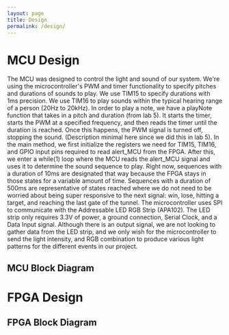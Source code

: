 ```yaml
---
layout: page
title: Design
permalink: /design/
---
```


# MCU Design
   The MCU was designed to control the light and sound of our system. We're using the microcontroller's PWM and timer functionality to specify pitches and durations of sounds to play. We use TIM15 to specify durations with 1ms precision. We use TIM16 to play sounds within the typical hearing range of a person (20Hz to 20kHz).
   In order to play a note, we have a playNote function that takes in a pitch and duration (from lab 5). It starts the timer, starts the PWM at a specified frequency, and then reads the timer until the duration is reached. Once this happens, the PWM signal is turned off, stopping the sound. (Description minimal here since we did this in lab 5).
   In the main method, we first initialize the registers we need for TIM15, TIM16, and GPIO input pins required to read alert_MCU from the FPGA. After this, we enter a while(1) loop where the MCU reads the alert_MCU signal and uses it to determine the sound sequence to play. Right now, sequences with a duration of 10ms are designated that way because the FPGA stays in those states for a variable amount of time. Sequences with a duration of 500ms are representative of states reached where we do not need to be worried about being super responsive to the next signal: win, lose, hitting a target, and reaching the last gate of the tunnel.
   The microcontroller uses SPI to communicate with the Addressable LED RGB Strip (APA102). The LED strip only requires 3.3V of power, a ground connection, Serial Clock, and a Data Input signal. Although there is an output signal, we are not looking to gather data from the LED strip, and we only wish for the microcontroller to send the light intensity, and RGB combination to produce various light patterns for the different events in our project.

## MCU Block Diagram

# FPGA Design

## FPGA Block Diagram
